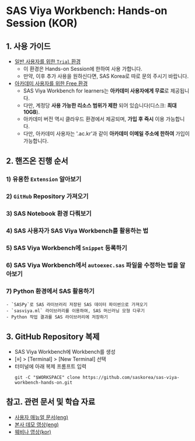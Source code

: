 # **SAS Viya Workbench: Hands-on Session (KOR)**

## **1. 사용 가이드**

- [일반 사용자를 위한 `Trial` 환경](https://engage-wmt001.workbench.sas.com)
  - 이 환경은 Hands-on Session에 한하여 사용 가합니다.
  - 만약, 이후 추가 사용을 원하신다면, SAS Korea로 따로 문의 주시기 바랍니다.
- [아카데미 사용자를 위한 Free 환경](https://www.sas.com/en_us/software/viya-workbench-for-learners.html)
  - SAS Viya Workbench for learners는 **아카데미 사용자에게 무료**로 제공됩니다.
  - 다만, 계정당 **사용 가능한 리소스 범위가 제한** 되어 있습니다(디스크: **최대 10GB**).
  - 아카데미 버전 역시 클라우드 환경에서 제공되며, **가입 후 즉시** 이용 가능합니다.
  - 다만, 아카데미 사용자는 '.ac.kr'과 같이 **아카데미 이메일 주소에 한하여** 가입이 가능합니다.


## **2. 핸즈온 진행 순서**
  ### 1) 유용한 `Extension` 알아보기
  ### 2) `GitHub` Repository 가져오기
  ### 3) SAS Notebook 환경 다뤄보기
  ### 4) SAS 사용자가 SAS Viya Workbench를 활용하는 법
  ### 5) SAS Viya Workbench에 `Snippet` 등록하기
  ### 6) SAS Viya Workbench에서 `autoexec.sas` 파일을 수정하는 법을 알아보기
  ### 7) Python 환경에서 SAS 활용하기
    - `SASPy`로 SAS 라이브러리 저장된 SAS 데이터 파이썬으로 가져오기
    - `sasviya.ml` 라이브러리를 이용하여, SAS 머신러닝 모형 다루기
    - Python 작업 결과를 SAS 라이브러리에 저장하기


## **3. GitHub Repository 복제**
 - SAS Viya Workbench에 Workbench를 생성
 - [≡] > [Terminal] > [New Terminal] 선택
 - 터미널에 아래 복제 프롬프트 입력
    ```
    git -C "$WORKSPACE" clone https://github.com/saskorea/sas-viya-workbench-hands-on.git
    ```


## **참고. 관련 문서 및 학습 자료**

- [사용자 매뉴얼 문서(eng)](https://documentation.sas.com/doc/en/workbenchcdc/v_001/workbenchwlcm/home.htm)
- [본사 데모 영상(eng)](https://www.youtube.com/playlist?list=PLVV6eZFA22QzkSYKD4vbZFkq3VYDWvcb_)
- [웨비나 영상(kor)](https://www.sas.com/ko_kr/events/2024/idg-workbench-webinar.html)
